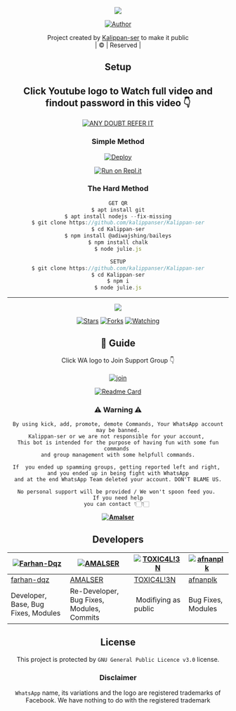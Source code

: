 <div align="center">

 </a>
</p>
<div align="center">
  <p align="center">
<img src=https://i.imgur.com/w89FHm7.jpeg>
</p>
  <p align="center">
<a href="https://github.com/cyberchekuthan"><img title="Author" src="https://img.shields.io/badge/Author-Midhunser-cyberchekuthan/Amalser_v2?color=blue&style=for-the-badge&logo=whatsapp"></a>
</p>
</div>
<p align="center">
Project created by <a href="https://github.com/kalippanser">Kalippan-ser</a> to make it public
    <br>
       | © |
        Reserved |
    <br> 
</p>

## Setup
<div align="center"> 


## Click Youtube logo to Watch full video and findout password in this video 👇

 [![ANY DOUBT REFER IT](https://www.linkpicture.com/q/YouTube-Logo-700x394.png)](https://youtu.be/5MKycJxmA4c)


  ### Simple Method
  
[![Deploy](https://www.herokucdn.com/deploy/button.svg)](https://heroku.com/deploy?template=https://github.com/kalippanser/Kalippan-ser.git)



  
[![Run on Repl.it](https://repl.it/badge/github/quiec/whatsAlfa)](https://replit.com/@kalippanser/Kalippan-ser)
  
### The Hard Method
```js
GET QR
$ apt install git
$ apt install nodejs --fix-missing
$ git clone https://github.com/kalippanser/Kalippan-ser
$ cd Kalippan-ser
$ npm install @adiwajshing/baileys
$ npm install chalk
$ node julie.js
```
      
```js
SETUP
$ git clone https://github.com/kalippanser/Kalippan-ser
$ cd Kalippan-ser
$ npm i
$ node julie.js
```

----

  <p align="center">
  <a href="httsp://github.com/kalippanser/Kalippan-ser">
    
<a href="https://github.com/kalippanser/followers">
<img src="https://img.shields.io/github/repo-size/cyberchekuthan/Amalser_v2?color=green&label=Repo%20total%20size&style=plastic">
<p align="center">
<a href="https://github.com/kalippanser/followers"
<img title="Followers" src="https://img.shields.io/github/followers/kalippanser?color=blue&style=flat-square"></a>
<a href="https://github.com/kalippanser/Kalippan-ser/stargazers/"><img title="Stars" src="https://img.shields.io/github/stars/kalippanser/Kalippan-ser?color=blue&style=flat-square"></a>
<a href="https://github.com/kalippanser/Kalippan-ser/network/members"><img title="Forks" src="https://img.shields.io/github/forks/kalippanser/Kalippan-ser?color=blue&style=flat-square"></a>
<a href="https://github.com/kalippanser/Kalippan-ser/watchers"><img title="Watching" src="https://img.shields.io/github/watchers/kalippanser/Kalippan-ser?label=Watchers&color=blue&style=flat-square"></a>
</p>

## 📢 Guide
Click WA logo to Join Support Group 👇
    <br>
<br>
  [![join](https://github.com/Alien-alfa/PublicBot/blob/main/wlogo.svg.png)](https://chat.whatsapp.com/CbRlEux876XFsWQfIlOKty)
  <div align="center">
       
  [![Readme Card](https://github-readme-stats.vercel.app/api/pin/?username=kalippanser&repo=Kalippan-ser&theme=nightowl)](https://github.com/Amal-ser/Amalser.git)
  </div>
    
### ⚠ Warning ⚠

```
By using kick, add, promote, demote Commands, Your WhatsApp account may be banned.
Kalippan-ser or we are not responsible for your account, 
This bot is intended for the purpose of having fun with some fun commands 
and group management with some helpfull commands.

If  you ended up spamming groups, getting reported left and right, 
and you ended up in being fight with WhatsApp
and at the end WhatsApp Team deleted your account. DON'T BLAME US.

No personal support will be provided / We won't spoon feed you. 
If you need help
you can contact 👇🏻👇🏻 
```
**[![Amalser](https://www.linkpicture.com/q/WHTSPP-LOGO.png)](http://wa.me/918281370025?text=Can%20you%20help%20bro)**

## Developers
  <div align="center">
    
  [![Farhan-Dqz](https://github.com/farhan-dqz.png?size=100)](https://github.com/farhan-dqz) | [![AMALSER](https://github.com/Amal-ser.png?size=100)](https://github.com/Amal-ser) |  [![TOXIC4L!3N](https://github.com/Alien-alfa.png?size=100)](https://github.com/AI-VIKI) | [![afnanplk](https://github.com/afnanplk.png?size=100)](https://github.com/afnanplk) 
----|----|----|----
[farhan-dqz](https://github.com/farhan-dqz) | [AMALSER](https://github.com/Amal-ser) | [TOXIC4L!3N](https://github.com/AI-VIKI) | [afnanplk](https://github.com/afnanplk) 
Developer, Base, Bug Fixes, Modules| Re-Developer, Bug Fixes, Modules, Commits |  Modifiying  as   public | Bug Fixes, Modules 
  </div>
    


## License
This project is protected by `GNU General Public Licence v3.0` license.

### Disclaimer
`WhatsApp` name, its variations and the logo are registered trademarks of Facebook. We have nothing to do with the registered trademark
